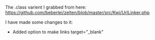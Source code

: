 The .class varient I grabbed from here: https://github.com/beberlei/zelten/blob/master/src/Kwi/UrlLinker.php

I have made some changes to it:
- Added option to make links target="_blank"